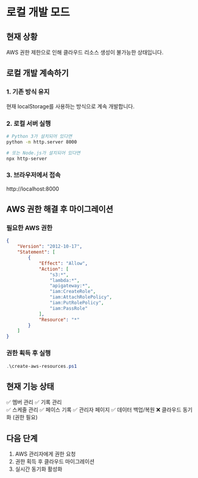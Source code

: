 # 로컬 개발 모드

## 현재 상황
AWS 권한 제한으로 인해 클라우드 리소스 생성이 불가능한 상태입니다.

## 로컬 개발 계속하기

### 1. 기존 방식 유지
현재 localStorage를 사용하는 방식으로 계속 개발합니다.

### 2. 로컬 서버 실행
```bash
# Python 3가 설치되어 있다면
python -m http.server 8000

# 또는 Node.js가 설치되어 있다면
npx http-server
```

### 3. 브라우저에서 접속
http://localhost:8000

## AWS 권한 해결 후 마이그레이션

### 필요한 AWS 권한
```json
{
    "Version": "2012-10-17",
    "Statement": [
        {
            "Effect": "Allow",
            "Action": [
                "s3:*",
                "lambda:*",
                "apigateway:*",
                "iam:CreateRole",
                "iam:AttachRolePolicy",
                "iam:PutRolePolicy",
                "iam:PassRole"
            ],
            "Resource": "*"
        }
    ]
}
```

### 권한 획득 후 실행
```powershell
.\create-aws-resources.ps1
```

## 현재 기능 상태
✅ 멤버 관리
✅ 기록 관리  
✅ 스케줄 관리
✅ 페이스 기록
✅ 관리자 페이지
✅ 데이터 백업/복원
❌ 클라우드 동기화 (권한 필요)

## 다음 단계
1. AWS 관리자에게 권한 요청
2. 권한 획득 후 클라우드 마이그레이션
3. 실시간 동기화 활성화